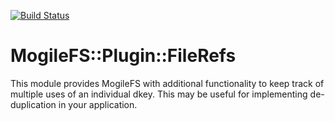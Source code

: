 [![Build Status](https://travis-ci.org/davel/MogileFS-Plugin-FileRefs.svg?branch=master)](https://travis-ci.org/davel/MogileFS-Plugin-FileRefs)

# MogileFS::Plugin::FileRefs

This module provides MogileFS with additional functionality to keep track of
multiple uses of an individual dkey.  This may be useful for implementing
de-duplication in your application.



